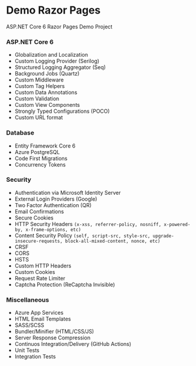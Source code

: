 # Demo Razor Pages

ASP.NET Core 6 Razor Pages Demo Project


### ASP.NET Core 6  

* Globalization and Localization  
* Custom Logging Provider (Serilog)  
* Structured Logging Aggregator (Seq)  
* Background Jobs (Quartz)  
* Custom Middleware  
* Custom Tag Helpers  
* Custom Data Annotations  
* Custom Validation  
* Custom View Components  
* Strongly Typed Configurations (POCO)  
* Custom URL format  

### Database

* Entity Framework Core 6  
* Azure PostgreSQL  
* Code First Migrations  
* Concurrency Tokens  

### Security  

* Authentication via Microsoft Identity Server  
* External Login Providers (Google)  
* Two Factor Authentication (QR)  
* Email Confirmations  
* Secure Cookies  
* HTTP Security Headers `(x-xss, referrer-policy, nosniff, x-powered-by, x-frame-options, etc)`  
* Content Security Policy `(self, script-src, style-src, upgrade-insecure-requests, block-all-mixed-content, nonce, etc)`  
* CRSF  
* CORS  
* HSTS  
* Custom HTTP Headers  
* Custom Cookies  
* Request Rate Limiter  
* Captcha Protection (ReCaptcha Invisible)  

### Miscellaneous  

* Azure App Services  
* HTML Email Templates  
* SASS/SCSS  
* Bundler/Minifier (HTML/CSS/JS)  
* Server Response Compression  
* Continuos Integration/Delivery (GitHub Actions)  
* Unit Tests  
* Integration Tests  